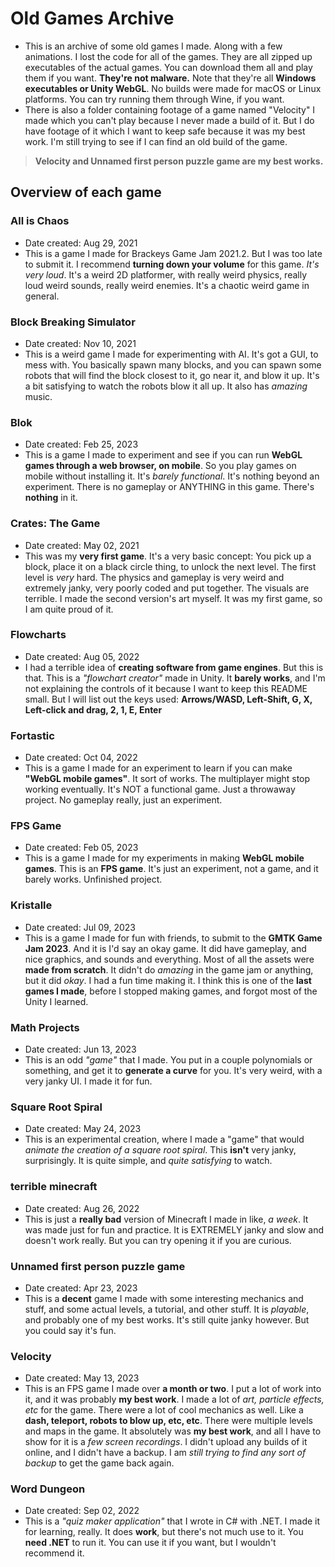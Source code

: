 # Old Games Archive
- This is an archive of some old games I made. Along with a few animations. I lost the code for all of the games. They are all zipped up executables of the actual games. You can download them all and play them if you want. **They're not malware.** Note that they're all **Windows executables or Unity WebGL**. No builds were made for macOS or Linux platforms. You can try running them through Wine, if you want.
- There is also a folder containing footage of a game named "Velocity" I made which you can't play because I never made a build of it. But I do have footage of it which I want to keep safe because it was my best work. I'm still trying to see if I can find an old build of the game.
  
> **Velocity and Unnamed first person puzzle game are my best works.**

## Overview of each game
### All is Chaos
- Date created: Aug 29, 2021
- This is a game I made for Brackeys Game Jam 2021.2. But I was too late to submit it. I recommend **turning down your volume** for this game. _It's very loud_. It's a weird 2D platformer, with really weird physics, really loud weird sounds, really weird enemies. It's a chaotic weird game in general.
### Block Breaking Simulator
- Date created: Nov 10, 2021
- This is a weird game I made for experimenting with AI. It's got a GUI, to mess with. You basically spawn many blocks, and you can spawn some robots that will find the block closest to it, go near it, and blow it up. It's a bit satisfying to watch the robots blow it all up. It also has _amazing_ music.
### Blok
- Date created: Feb 25, 2023
- This is a game I made to experiment and see if you can run **WebGL games through a web browser, on mobile**. So you play games on mobile without installing it. It's _barely functional_. It's nothing beyond an experiment. There is no gameplay or ANYTHING in this game. There's **nothing** in it.
### Crates: The Game
- Date created: May 02, 2021
- This was my **very first game**. It's a very basic concept: You pick up a block, place it on a black circle thing, to unlock the next level. The first level is _very_ hard. The physics and gameplay is very weird and extremely janky, very poorly coded and put together. The visuals are terrible. I made the second version's art myself. It was my first game, so I am quite proud of it.
### Flowcharts
- Date created: Aug 05, 2022
- I had a terrible idea of **creating software from game engines**. But this is that. This is a _"flowchart creator"_ made in Unity. It **barely works**, and I'm not explaining the controls of it because I want to keep this README small. But I will list out the keys used: **Arrows/WASD, Left-Shift, G, X, Left-click and drag, 2, 1, E, Enter**
### Fortastic
- Date created: Oct 04, 2022
- This is a game I made for an experiment to learn if you can make **"WebGL mobile games"**. It sort of works. The multiplayer might stop working eventually. It's NOT a functional game. Just a throwaway project. No gameplay really, just an experiment.
### FPS Game
- Date created: Feb 05, 2023
- This is a game I made for my experiments in making **WebGL mobile games**. This is an **FPS game**. It's just an experiment, not a game, and it barely works. Unfinished project.
### Kristalle
- Date created: Jul 09, 2023
- This is a game I made for fun with friends, to submit to the **GMTK Game Jam 2023**. And it is I'd say an okay game. It did have gameplay, and nice graphics, and sounds and everything. Most of all the assets were **made from scratch**. It didn't do _amazing_ in the game jam or anything, but it did _okay_. I had a fun time making it. I think this is one of the **last games I made**, before I stopped making games, and forgot most of the Unity I learned.
### Math Projects
- Date created: Jun 13, 2023
- This is an odd _"game"_ that I made. You put in a couple polynomials or something, and get it to **generate a curve** for you. It's very weird, with a very janky UI. I made it for fun.
### Square Root Spiral
- Date created: May 24, 2023
- This is an experimental creation, where I made a "game" that would _animate the creation of a square root spiral_. This **isn't** very janky, surprisingly. It is quite simple, and _quite satisfying_ to watch.
### terrible minecraft
- Date created: Aug 26, 2022
- This is just a **really bad** version of Minecraft I made in like, _a week_. It was made just for fun and practice. It is EXTREMELY janky and slow and doesn't work really. But you can try opening it if you are curious.
### Unnamed first person puzzle game
- Date created: Apr 23, 2023
- This is a **decent** game I made with some interesting mechanics and stuff, and some actual levels, a tutorial, and other stuff. It is _playable_, and probably one of my best works. It's still quite janky however. But you could say it's fun.
### Velocity
- Date created: May 13, 2023
- This is an FPS game I made over **a month or two**. I put a lot of work into it, and it was probably **my best work**. I made a lot of _art, particle effects, etc_ for the game. There were a lot of cool mechanics as well. Like a **dash, teleport, robots to blow up, etc, etc**. There were multiple levels and maps in the game. It absolutely was **my best work**, and all I have to show for it is a _few screen recordings_. I didn't upload any builds of it online, and I didn't have a backup. I am _still trying to find any sort of backup_ to get the game back again.
### Word Dungeon
- Date created: Sep 02, 2022
- This is a _"quiz maker application"_ that I wrote in C# with .NET. I made it for learning, really. It does **work**, but there's not much use to it. You **need .NET** to run it. You can use it if you want, but I wouldn't recommend it.
